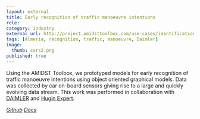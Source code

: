 ```yaml
---
layout: external
title: Early recognition of traffic manoeuvre intentions
role: 
category: industry
external_url: http://project.amidsttoolbox.com/use-cases/identification-and-interpretation-of-maneuvers-in-traffic.html
tags: [Almeria, recognition, traffic, manoeuvre, Daimler]
image:
  thumb: cars2.png
published: true
---
```



Using the AMIDST Toolbox, we prototyped models for early recognition of traffic
manoeuvre intentions using object oriented graphical models. Data was collected by car on-board sensors giving rise to a
large and quickly evolving data stream. This work was performed in collaboration
with [DAIMLER](https://www.daimler.com) and [Hugin Expert](https://www.hugin.com/).

<a href="https://github.com/amidst/toolbox"><i class="fa fa-github" aria-hidden="true" > Github</i></a> <a href="http://project.amidsttoolbox.com/use-cases/identification-and-interpretation-of-maneuvers-in-traffic.html"><i class="fa fa-code" aria-hidden="true" > Docs</i></a>
